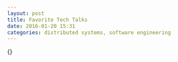 ```yaml
---
layout: post
title: Favorite Tech Talks
date: 2016-01-20 15:31
categories: distributed systems, software engineering
---
```


{}
